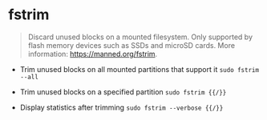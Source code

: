 # fstrim
> Discard unused blocks on a mounted filesystem.
> Only supported by flash memory devices such as SSDs and microSD cards.
> More information: <https://manned.org/fstrim>.

- Trim unused blocks on all mounted partitions that support it
`sudo fstrim --all`

- Trim unused blocks on a specified partition
`sudo fstrim {{/}}`

- Display statistics after trimming
`sudo fstrim --verbose {{/}}`
